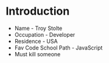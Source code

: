Introduction
==========
* Name - Troy Stolte
* Occupation - Developer
* Residence - USA
* Fav Code School Path - JavaScript
* Must kill someone
